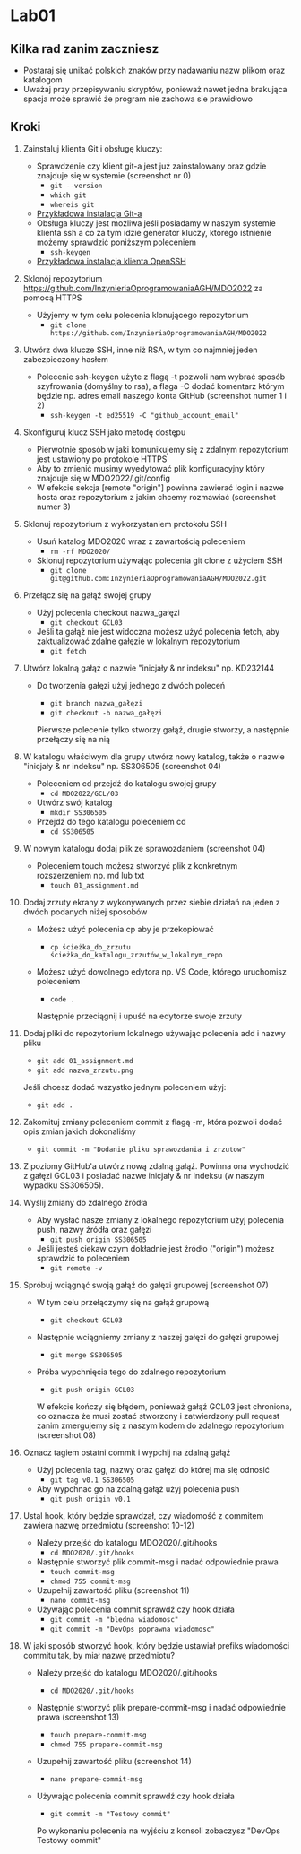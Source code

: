 # Lab01

## Kilka rad zanim zaczniesz
- Postaraj się unikać polskich znaków przy nadawaniu nazw plikom oraz katalogom
- Uważaj przy przepisywaniu skryptów, ponieważ nawet jedna brakująca spacja może sprawić że program nie zachowa sie prawidłowo

## Kroki


1. Zainstaluj klienta Git i obsługę kluczy:
    - Sprawdzenie czy klient git-a jest już zainstalowany oraz gdzie znajduje się w systemie (screenshot nr 0)
        - `git --version `
        - `which git`
        - `whereis git`
    - [Przykładowa instalacja Git-a](https://docs.gitlab.com/ee/gitlab-basics/start-using-git.html#install-git)
    - Obsługa kluczy jest możliwa jeśli posiadamy w naszym systemie klienta ssh a co za tym idzie generator kluczy, którego istnienie możemy sprawdzić poniższym poleceniem
        - `ssh-keygen`
    - [Przykładowa instalacja klienta OpenSSH](https://phoenixnap.com/kb/ssh-to-connect-to-remote-server-linux-or-windows)

2. Sklonój repozytorium https://github.com/InzynieriaOprogramowaniaAGH/MDO2022 za pomocą HTTPS
    - Użyjemy w tym celu polecenia klonującego repozytorium
        - `git clone https://github.com/InzynieriaOprogramowaniaAGH/MDO2022`
3. Utwórz dwa klucze SSH, inne niż RSA, w tym co najmniej jeden zabezpieczony hasłem
    - Polecenie ssh-keygen użyte z flagą -t pozwoli nam wybrać sposób szyfrowania (domyślny to rsa), a flaga -C dodać komentarz którym będzie np. adres email naszego konta GitHub (screenshot numer 1 i 2)
        - `ssh-keygen -t ed25519 -C "github_account_email"`
4. Skonfiguruj klucz SSH jako metodę dostępu
    - Pierwotnie sposób w jaki komunikujemy się z zdalnym repozytorium jest ustawiony po protokole HTTPS
    - Aby to zmienić musimy wyedytować plik konfiguracyjny który znajduje się w MDO2022/.git/config
    - W efekcie sekcja [remote "origin"] powinna zawierać login i nazwe hosta oraz repozytorium z jakim chcemy rozmawiać (screenshot numer 3)
5. Sklonuj repozytorium z wykorzystaniem protokołu SSH
    - Usuń katalog MDO2020 wraz z zawartością poleceniem
        - `rm -rf MDO2020/`
    - Sklonuj repozytorium używając polecenia git clone z użyciem SSH
        - `git clone git@github.com:InzynieriaOprogramowaniaAGH/MDO2022.git`
6. Przełącz się na gałąź swojej grupy
    - Użyj polecenia checkout nazwa_gałęzi
        - `git checkout GCL03`
    - Jeśli ta gałąź nie jest widoczna możesz użyć polecenia fetch, aby zaktualizować zdalne gałęzie w lokalnym repozytorium
        - `git fetch`
7. Utwórz lokalną gałąź o nazwie "inicjały & nr indeksu" np. KD232144
    - Do tworzenia gałęzi użyj jednego z dwóch poleceń
        - `git branch nazwa_gałęzi`
        - `git checkout -b nazwa_gałęzi`
      
      Pierwsze polecenie tylko stworzy gałąź, drugie stworzy, a następnie przełączy się na nią
8. W katalogu właściwym dla grupy utwórz nowy katalog, także o nazwie "inicjały & nr indeksu" np. SS306505 (screenshot 04)
    - Poleceniem cd przejdź do katalogu swojej grupy 
        - `cd MDO2022/GCL/03`
    - Utwórz swój katalog
        - `mkdir SS306505`
    - Przejdź do tego katalogu poleceniem cd
        - `cd SS306505`
9. W nowym katalogu dodaj plik ze sprawozdaniem (screenshot 04)
    - Poleceniem touch możesz stworzyć plik z konkretnym rozszerzeniem np. md lub txt
        - `touch 01_assignment.md`
10. Dodaj zrzuty ekrany z wykonywanych przez siebie działań na jeden z dwóch podanych niżej sposobów
    - Możesz użyć polecenia cp aby je przekopiować
        - `cp ścieżka_do_zrzutu ścieżka_do_katalogu_zrzutów_w_lokalnym_repo`
    - Możesz użyć dowolnego edytora np. VS Code, którego uruchomisz poleceniem
        - `code .`
    
        Następnie przeciągnij i upuść na edytorze swoje zrzuty
11. Dodaj pliki do repozytorium lokalnego używając polecenia add i nazwy pliku 
    - `git add 01_assignment.md`
    - `git add nazwa_zrzutu.png`
    
    Jeśli chcesz dodać wszystko jednym poleceniem użyj:
    - `git add .`
12. Zakomituj zmiany poleceniem commit z flagą -m, która pozwoli dodać opis zmian jakich dokonaliśmy
    - `git commit -m "Dodanie pliku sprawozdania i zrzutow"`

13. Z poziomy GitHub'a utwórz nową zdalną gałąź.
Powinna ona wychodzić z gałęzi GCL03 i posiadać nazwe inicjały & nr indeksu (w naszym wypadku SS306505).

14. Wyślij zmiany do zdalnego źródła
    - Aby wysłać nasze zmiany z lokalnego repozytorium użyj polecenia push, nazwy źródła oraz gałęzi
        - `git push origin SS306505`
    - Jeśli jesteś ciekaw czym dokładnie jest źródło ("origin") możesz sprawdzić to poleceniem
        - `git remote -v`

15. Spróbuj wciągnąć swoją gałąź do gałęzi grupowej (screenshot 07)
    - W tym celu przełączymy się na gałąź grupową
        - `git checkout GCL03`
    - Następnie wciągniemy zmiany z naszej gałęzi do gałęzi grupowej
        - `git merge SS306505`
    - Próba wypchnięcia tego do zdalnego repozytorium 
        - `git push origin GCL03`
    
        W efekcie kończy się błędem, ponieważ gałąź GCL03 jest chroniona, co oznacza że musi zostać stworzony i zatwierdzony pull request zanim zmergujemy się z naszym kodem do zdalnego repozytorium (screenshot 08)

16. Oznacz tagiem ostatni commit i wypchij na zdalną gałąź
    - Użyj polecenia tag, nazwy oraz gałęzi do której ma się odnosić
        - `git tag v0.1 SS306505`
    - Aby wypchnać go na zdalną gałąź użyj polecenia push
        - `git push origin v0.1`

17. Ustal hook, który będzie sprawdzał, czy wiadomość z commitem zawiera nazwę przedmiotu (screenshot 10-12)
    - Należy przejść do katalogu MDO2020/.git/hooks
        - `cd MDO2020/.git/hooks`
    - Następnie stworzyć plik commit-msg i nadać odpowiednie prawa
        - `touch commit-msg`
        - `chmod 755 commit-msg`
    - Uzupełnij zawartość pliku (screenshot 11)
        - `nano commit-msg`
    - Używając polecenia commit sprawdź czy hook działa
        - `git commit -m "bledna wiadomosc"`
        - `git commit -m "DevOps poprawna wiadomosc"`
18. W jaki sposób stworzyć hook, który będzie ustawiał prefiks wiadomości commitu tak, by miał nazwę przedmiotu?
    - Należy przejść do katalogu MDO2020/.git/hooks
        - `cd MDO2020/.git/hooks`
    - Następnie stworzyć plik prepare-commit-msg i nadać odpowiednie prawa (screenshot 13)
        - `touch prepare-commit-msg`
        - `chmod 755 prepare-commit-msg`
    - Uzupełnij zawartość pliku (screenshot 14)
        - `nano prepare-commit-msg`
    - Używając polecenia commit sprawdź czy hook działa
        - `git commit -m "Testowy commit"`
        
        Po wykonaniu polecenia na wyjściu z konsoli zobaczysz "DevOps Testowy commit"

    

    




    
    
    